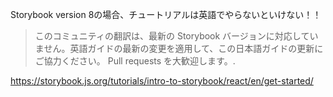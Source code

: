 Storybook version 8の場合、チュートリアルは英語でやらないといけない！！

>このコミュニティの翻訳は、最新の Storybook バージョンに対応していません。英語ガイドの最新の変更を適用して、この日本語ガイドの更新にご協力ください。 Pull requests を大歓迎します。.

https://storybook.js.org/tutorials/intro-to-storybook/react/en/get-started/

